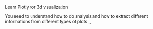 <h>Learn Plotly for 3d visualization</h>


You need to understand how to do analysis and how to extract different informations from different types of plots ,,